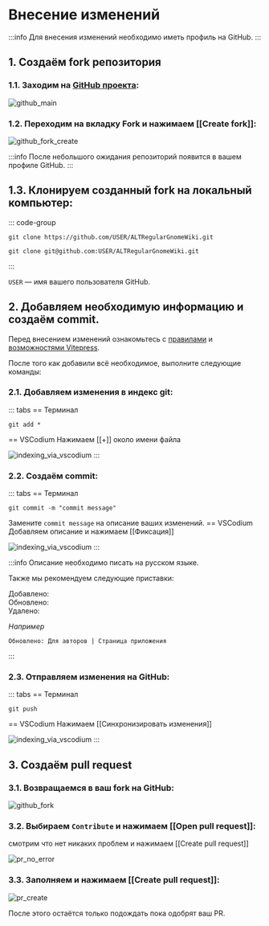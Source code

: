 # Внесение изменений

:::info
Для внесения изменений необходимо иметь профиль на GitHub.
:::

## 1. Создаём fork репозитория

### 1.1. Заходим на [GitHub проекта](https://github.com/OlegShchavelev/ALTRegularGnomeWiki):

![github_main](/alteration/github_main.png)

### 1.2. Переходим на вкладку Fork и нажимаем [[Create fork]]:

![github_fork_create](/alteration/github_fork_create.png)

:::info
После небольшого ожидания репозиторий появится в вашем профиле GitHub.
:::

## 1.3. Клонируем созданный fork на локальный компьютер:

::: code-group

```shell[https]
git clone https://github.com/USER/ALTRegularGnomeWiki.git
```
```shell[ssh]
git clone git@github.com:USER/ALTRegularGnomeWiki.git
```
:::

`USER` — имя вашего пользователя GitHub.

## 2. Добавляем необходимую информацию и создаём commit.

Перед внесением изменений ознакомьтесь с [правилами](./general-rules.md) и [возможностями Vitepress](./vitepress.md ).

После того как добавили всё необходимое, выполните следующие команды:

### 2.1. Добавляем изменения в индекс git:

::: tabs 
== Терминал
```shell
git add *
```
== VSCodium
Нажимаем [[+]] около имени файла

![indexing_via_vscodium](/alteration/indexing_via_vscodium.png)
:::

### 2.2. Создаём commit:

::: tabs 
== Терминал
```shell
git commit -m "commit message"
```
Замените `commit message` на описание ваших изменений.
== VSCodium
Добавляем описание и нажимаем [[Фиксация]]

![indexing_via_vscodium](/alteration/indexing_via_vscodium.png)
:::

:::info
Описание необходимо писать на русском языке.

Также мы рекомендуем следующие приставки:

Добавлено: \
Обновлено: \
Удалено:

*Например*
```
Обновлено: Для авторов | Страница приложения
```
:::

### 2.3. Отправляем изменения на GitHub:

::: tabs 
== Терминал
```shell
git push
```
== VSCodium
Нажимаем [[Синхронизировать изменения]]

![indexing_via_vscodium](/alteration/sync_changes_via_vscodium.png)
:::


## 3. Создаём pull request

### 3.1. Возвращаемся в ваш fork на GitHub:

![github_fork](/alteration/github_fork.png)

### 3.2. Выбираем `Contribute` и нажимаем [[Open pull request]]:

смотрим что нет никаких проблем и нажимаем [[Create pull request]]

![pr_no_error](/alteration/pr_no_error.png)

### 3.3. Заполняем и нажимаем [[Create pull request]]:

![pr_create](/alteration/pr_create.png)

После этого остаётся только подождать пока одобрят ваш PR.
